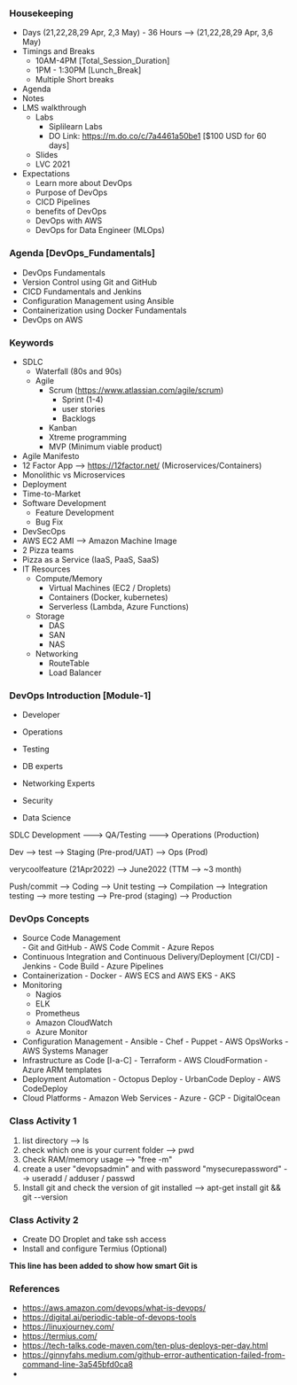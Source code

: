 
### Housekeeping
- Days (21,22,28,29 Apr, 2,3 May) - 36 Hours --> (21,22,28,29 Apr, 3,6 May)
- Timings and Breaks
    - 10AM-4PM [Total_Session_Duration]
    - 1PM - 1:30PM [Lunch_Break]
    - Multiple Short breaks
- Agenda
- Notes
- LMS walkthrough
  - Labs
      - Siplilearn Labs
      - DO Link: https://m.do.co/c/7a4461a50be1 [$100 USD for 60 days]
  - Slides 
  - LVC 2021
- Expectations
  - Learn more about DevOps
  - Purpose of DevOps
  - CICD Pipelines
  - benefits of DevOps
  - DevOps with AWS
  - DevOps for Data Engineer (MLOps)


### Agenda [DevOps_Fundamentals]

- DevOps Fundamentals
- Version Control using Git and GitHub
- CICD Fundamentals and Jenkins
- Configuration Management using Ansible
- Containerization using Docker Fundamentals
- DevOps on AWS

### Keywords
- SDLC
    - Waterfall (80s and 90s)
    - Agile
        - Scrum (https://www.atlassian.com/agile/scrum)
            - Sprint (1-4)
            - user stories
            - Backlogs
        - Kanban
        - Xtreme programming
        - MVP (Minimum viable product)
- Agile Manifesto
- 12 Factor App --> https://12factor.net/ (Microservices/Containers)
- Monolithic vs Microservices
- Deployment
- Time-to-Market
- Software Development
    - Feature Development
    - Bug Fix
- DevSecOps
- AWS EC2 AMI --> Amazon Machine Image
- 2 Pizza teams
- Pizza as a Service (IaaS, PaaS, SaaS)
- IT Resources
    - Compute/Memory
        - Virtual Machines (EC2 / Droplets)
        - Containers (Docker, kubernetes)
        - Serverless (Lambda, Azure Functions)
    - Storage
        - DAS
        - SAN
        - NAS
    - Networking
        - RouteTable
        - Load Balancer
        


### DevOps Introduction [Module-1]

- Developer
- Operations
- Testing

- DB experts
- Networking Experts
- Security
- Data Science

SDLC
Development ---> QA/Testing ---> Operations (Production)

Dev --> test --> Staging (Pre-prod/UAT) --> Ops (Prod)

verycoolfeature (21Apr2022) --> June2022 (TTM --> ~3 month)

Push/commit --> 
Coding --> Unit testing --> Compilation --> Integration testing --> more testing --> Pre-prod (staging) --> Production


### DevOps Concepts
- Source Code Management  
      - Git and GitHub
      - AWS Code Commit
      - Azure Repos
- Continuous Integration and Continuous Delivery/Deployment [CI/CD]
      - Jenkins
      - Code Build
      - Azure Pipelines
- Containerization
      - Docker
      - AWS ECS and AWS EKS
      - AKS
- Monitoring
    - Nagios
    - ELK
    - Prometheus
    - Amazon CloudWatch
    - Azure Monitor
- Configuration Management
      - Ansible
      - Chef
      - Puppet
      - AWS OpsWorks
      - AWS Systems Manager
- Infrastructure as Code [I-a-C]
      - Terraform
      - AWS CloudFormation
      - Azure ARM templates
- Deployment Automation
      - Octopus Deploy
      - UrbanCode Deploy
      - AWS CodeDeploy
- Cloud Platforms
      - Amazon Web Services
      - Azure
      - GCP
      - DigitalOcean



### Class Activity 1
1. list directory --> ls
2. check which one is your current folder --> pwd
3. Check RAM/memory usage --> "free -m"
4. create a user "devopsadmin" and with password "mysecurepassword" --> useradd / adduser / passwd
5. Install git and check the version of git installed --> apt-get install git && git --version

### Class Activity 2
- Create DO Droplet and take ssh access
- Install and configure Termius (Optional)




**This line has been added to show how smart Git is**

### References
- https://aws.amazon.com/devops/what-is-devops/
- https://digital.ai/periodic-table-of-devops-tools
- https://linuxjourney.com/
- https://termius.com/
- https://tech-talks.code-maven.com/ten-plus-deploys-per-day.html
- https://ginnyfahs.medium.com/github-error-authentication-failed-from-command-line-3a545bfd0ca8
- 
